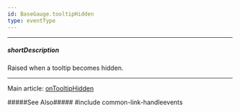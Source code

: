 ```yaml
---
id: BaseGauge.tooltipHidden
type: eventType
---
```

---
##### shortDescription
Raised when a tooltip becomes hidden.

---
Main article: [onTooltipHidden](/api-reference/10%20UI%20Components/BaseGauge/1%20Configuration/onTooltipHidden.md '{basewidgetpath}/Configuration/#onTooltipHidden')

#####See Also#####
#include common-link-handleevents